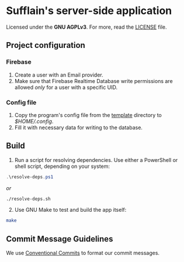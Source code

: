 # Sufflain's server-side application

Licensed under the **GNU AGPLv3**. For more, read the [LICENSE](./LICENSE) file.

## Project configuration
### Firebase
1. Create a user with an Email provider.
2. Make sure that Firebase Realtime Database write permissions are allowed *only* for a user with a specific UID.
### Config file
1. Copy the program's config file from the [template](./template) directory to *$HOME/.config*.
2. Fill it with necessary data for writing to the database.

## Build
1. Run a script for resolving dependencies. Use either a PowerShell or shell script, depending on your system:
```powershell
.\resolve-deps.ps1
```
*or*
```sh
./resolve-deps.sh
```
2. Use GNU Make to test and build the app itself:
```sh
make
```

## Commit Message Guidelines
We use [Conventional Commits](https://www.conventionalcommits.org/en/v1.0.0/) to format our commit
messages.